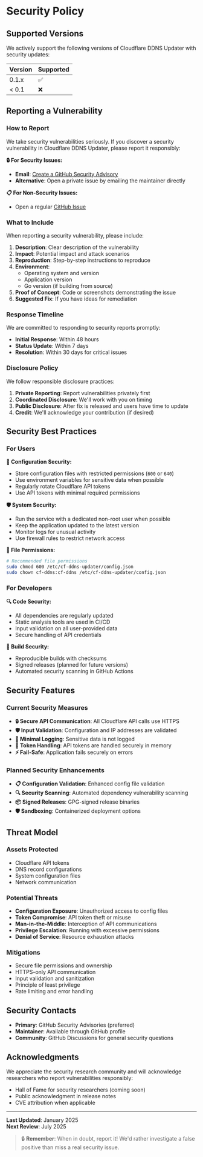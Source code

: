 # Security Policy

## Supported Versions

We actively support the following versions of Cloudflare DDNS Updater with security updates:

| Version | Supported          |
| ------- | ------------------ |
| 0.1.x   | :white_check_mark: |
| < 0.1   | :x:                |

## Reporting a Vulnerability

### How to Report

We take security vulnerabilities seriously. If you discover a security vulnerability in Cloudflare DDNS Updater, please report it responsibly:

**🔒 For Security Issues:**
- **Email**: [Create a GitHub Security Advisory](https://github.com/jlbyh2o/cf-ddns-updater/security/advisories/new)
- **Alternative**: Open a private issue by emailing the maintainer directly

**📋 For Non-Security Issues:**
- Open a regular [GitHub Issue](https://github.com/jlbyh2o/cf-ddns-updater/issues/new)

### What to Include

When reporting a security vulnerability, please include:

1. **Description**: Clear description of the vulnerability
2. **Impact**: Potential impact and attack scenarios
3. **Reproduction**: Step-by-step instructions to reproduce
4. **Environment**: 
   - Operating system and version
   - Application version
   - Go version (if building from source)
5. **Proof of Concept**: Code or screenshots demonstrating the issue
6. **Suggested Fix**: If you have ideas for remediation

### Response Timeline

We are committed to responding to security reports promptly:

- **Initial Response**: Within 48 hours
- **Status Update**: Within 7 days
- **Resolution**: Within 30 days for critical issues

### Disclosure Policy

We follow responsible disclosure practices:

1. **Private Reporting**: Report vulnerabilities privately first
2. **Coordinated Disclosure**: We'll work with you on timing
3. **Public Disclosure**: After fix is released and users have time to update
4. **Credit**: We'll acknowledge your contribution (if desired)

## Security Best Practices

### For Users

**🔐 Configuration Security:**
- Store configuration files with restricted permissions (`600` or `640`)
- Use environment variables for sensitive data when possible
- Regularly rotate Cloudflare API tokens
- Use API tokens with minimal required permissions

**🛡️ System Security:**
- Run the service with a dedicated non-root user when possible
- Keep the application updated to the latest version
- Monitor logs for unusual activity
- Use firewall rules to restrict network access

**📁 File Permissions:**
```bash
# Recommended file permissions
sudo chmod 600 /etc/cf-ddns-updater/config.json
sudo chown cf-ddns:cf-ddns /etc/cf-ddns-updater/config.json
```

### For Developers

**🔍 Code Security:**
- All dependencies are regularly updated
- Static analysis tools are used in CI/CD
- Input validation on all user-provided data
- Secure handling of API credentials

**🚀 Build Security:**
- Reproducible builds with checksums
- Signed releases (planned for future versions)
- Automated security scanning in GitHub Actions

## Security Features

### Current Security Measures

- **🔒 Secure API Communication**: All Cloudflare API calls use HTTPS
- **🛡️ Input Validation**: Configuration and IP addresses are validated
- **📝 Minimal Logging**: Sensitive data is not logged
- **🔐 Token Handling**: API tokens are handled securely in memory
- **⚡ Fail-Safe**: Application fails securely on errors

### Planned Security Enhancements

- **📋 Configuration Validation**: Enhanced config file validation
- **🔍 Security Scanning**: Automated dependency vulnerability scanning
- **📦 Signed Releases**: GPG-signed release binaries
- **🛡️ Sandboxing**: Containerized deployment options

## Threat Model

### Assets Protected
- Cloudflare API tokens
- DNS record configurations
- System configuration files
- Network communication

### Potential Threats
- **Configuration Exposure**: Unauthorized access to config files
- **Token Compromise**: API token theft or misuse
- **Man-in-the-Middle**: Interception of API communications
- **Privilege Escalation**: Running with excessive permissions
- **Denial of Service**: Resource exhaustion attacks

### Mitigations
- Secure file permissions and ownership
- HTTPS-only API communication
- Input validation and sanitization
- Principle of least privilege
- Rate limiting and error handling

## Security Contacts

- **Primary**: GitHub Security Advisories (preferred)
- **Maintainer**: Available through GitHub profile
- **Community**: GitHub Discussions for general security questions

## Acknowledgments

We appreciate the security research community and will acknowledge researchers who report vulnerabilities responsibly:

- Hall of Fame for security researchers (coming soon)
- Public acknowledgment in release notes
- CVE attribution when applicable

---

**Last Updated**: January 2025  
**Next Review**: July 2025

> 🔒 **Remember**: When in doubt, report it! We'd rather investigate a false positive than miss a real security issue.